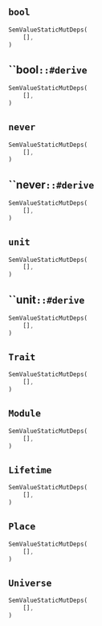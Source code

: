 ## `bool`

```rust
SemValueStaticMutDeps(
    [],
)
```

## ``bool`::#derive`

```rust
SemValueStaticMutDeps(
    [],
)
```

## `never`

```rust
SemValueStaticMutDeps(
    [],
)
```

## ``never`::#derive`

```rust
SemValueStaticMutDeps(
    [],
)
```

## `unit`

```rust
SemValueStaticMutDeps(
    [],
)
```

## ``unit`::#derive`

```rust
SemValueStaticMutDeps(
    [],
)
```

## `Trait`

```rust
SemValueStaticMutDeps(
    [],
)
```

## `Module`

```rust
SemValueStaticMutDeps(
    [],
)
```

## `Lifetime`

```rust
SemValueStaticMutDeps(
    [],
)
```

## `Place`

```rust
SemValueStaticMutDeps(
    [],
)
```

## `Universe`

```rust
SemValueStaticMutDeps(
    [],
)
```
